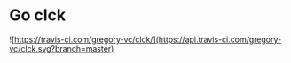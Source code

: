 # Go clck
![https://travis-ci.com/gregory-vc/clck/](https://api.travis-ci.com/gregory-vc/clck.svg?branch=master)